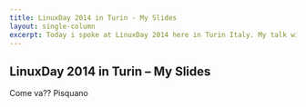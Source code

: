 ```yaml
---
title: LinuxDay 2014 in Turin - My Slides
layout: single-column
excerpt: Today i spoke at LinuxDay 2014 here in Turin Italy. My talk with <a href="http://francescoficili.com/">Francesco Ficili</a> is about develop application with Raspberry Pi from the Hardware to Software implementation.
---
```


## LinuxDay 2014 in Turin – My Slides

Come va?? Pisquano


